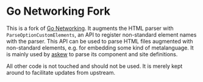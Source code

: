 # Go Networking Fork

This is a fork of [Go Networking](https://github.com/golang/net).
It augments the HTML parser with `ParseOptionCustomElements`, an API to register non-standard element names with the parser.
This API can be used to parse HTML files augmented with non-standard elements, e.g. for embedding some kind of metalanguage.
It is mainly used by [askew](https://github.com/flyx/askew) to parse its component and site definitions.

All other code is not touched and should not be used.
It is merely kept around to facilitate updates from upstream.
